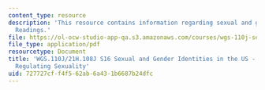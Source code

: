 ```yaml
---
content_type: resource
description: 'This resource contains information regarding sexual and gender identities:
  Readings.'
file: https://ol-ocw-studio-app-qa.s3.amazonaws.com/courses/wgs-110j-sexual-and-gender-identities-spring-2016/727727cff4f562ab6a431b6687b24dfc_MITWGS_110JS16_Sexuality.pdf
file_type: application/pdf
resourcetype: Document
title: 'WGS.110J/21H.108J S16 Sexual and Gender Identities in the US - Reading Guides:
  Regulating Sexuality'
uid: 727727cf-f4f5-62ab-6a43-1b6687b24dfc
---
```

